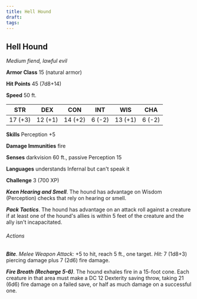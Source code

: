 ```yaml
---
title: Hell Hound
draft: 
tags:
---
```


## Hell Hound

*Medium fiend, lawful evil*

**Armor Class** 15 (natural armor)

**Hit Points** 45 (7d8+14)

**Speed** 50 ft.

| STR     | DEX     | CON     | INT    | WIS     | CHA    |
|---------|---------|---------|--------|---------|--------|
| 17 (+3) | 12 (+1) | 14 (+2) | 6 (-2) | 13 (+1) | 6 (-2) |

**Skills** Perception +5

**Damage Immunities** fire

**Senses** darkvision 60 ft., passive Perception 15

**Languages** understands Infernal but can't speak it

**Challenge** 3 (700 XP)

***Keen Hearing and Smell***. The hound has advantage on Wisdom (Perception) checks that rely on hearing or smell.

***Pack Tactics***. The hound has advantage on an attack roll against a creature if at least one of the hound's allies is within 5 feet of the creature and the ally isn't incapacitated.

###### Actions

***Bite***. *Melee Weapon Attack:* +5 to hit, reach 5 ft., one target. *Hit:* 7 (1d8+3) piercing damage plus 7 (2d6) fire damage.

***Fire Breath (Recharge 5-6)***. The hound exhales fire in a 15-foot cone. Each creature in that area must make a DC 12 Dexterity saving throw, taking 21 (6d6) fire damage on a failed save, or half as much damage on a successful one.